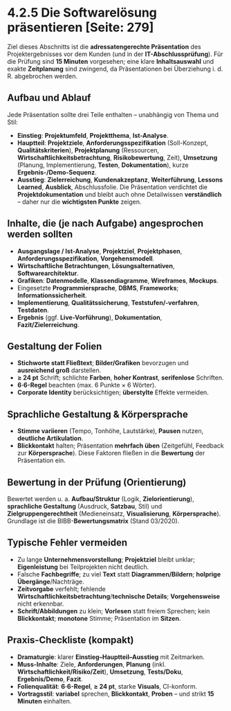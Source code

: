 # 4.2.5 Die Softwarelösung präsentieren [Seite: 279]

Ziel dieses Abschnitts ist die **adressatengerechte Präsentation** des Projektergebnisses vor dem Kunden (und in der **IT-Abschlussprüfung**). Für die Prüfung sind **15 Minuten** vorgesehen; eine klare **Inhaltsauswahl** und exakte **Zeitplanung** sind zwingend, da Präsentationen bei Überziehung i. d. R. abgebrochen werden. 

## Aufbau und Ablauf

Jede Präsentation sollte drei Teile enthalten – unabhängig von Thema und Stil:

* **Einstieg**: **Projektumfeld**, **Projektthema**, **Ist-Analyse**.
* **Hauptteil**: **Projektziele**, **Anforderungsspezifikation** (Soll-Konzept, **Qualitätskriterien**), **Projektplanung** (Ressourcen, **Wirtschaftlichkeitsbetrachtung**, **Risikobewertung**, Zeit), **Umsetzung** (Planung, Implementierung, **Testen**, **Dokumentation**), kurze **Ergebnis-/Demo-Sequenz**.
* **Ausstieg**: **Zielerreichung**, **Kundenakzeptanz**, **Weiterführung**, **Lessons Learned**, **Ausblick**, Abschlussfolie.
  Die Präsentation verdichtet die **Projektdokumentation** und bleibt auch ohne Detailwissen **verständlich** – daher nur die **wichtigsten Punkte** zeigen.

## Inhalte, die (je nach Aufgabe) angesprochen werden sollten

* **Ausgangslage / Ist-Analyse**, **Projektziel**, **Projektphasen**, **Anforderungsspezifikation**, **Vorgehensmodell**.
* **Wirtschaftliche Betrachtungen**, **Lösungsalternativen**, **Softwarearchitektur**.
* **Grafiken**: **Datenmodelle**, **Klassendiagramme**, **Wireframes**, **Mockups**.
* Eingesetzte **Programmiersprache**, **DBMS**, **Frameworks**; **Informationssicherheit**.
* **Implementierung**, **Qualitätssicherung**, **Teststufen/-verfahren**, **Testdaten**.
* **Ergebnis** (ggf. **Live-Vorführung**), **Dokumentation**, **Fazit/Zielerreichung**. 

## Gestaltung der Folien

* **Stichworte statt Fließtext**; **Bilder/Grafiken** bevorzugen und **ausreichend groß** darstellen.
* **≥ 24 pt** Schrift; schlichte **Farben**, **hoher Kontrast**, **serifenlose** Schriften.
* **6·6-Regel** beachten (max. 6 Punkte × 6 Wörter).
* **Corporate Identity** berücksichtigen; **überstylte** Effekte vermeiden. 

## Sprachliche Gestaltung & Körpersprache

* **Stimme variieren** (Tempo, Tonhöhe, Lautstärke), **Pausen** nutzen, **deutliche Artikulation**.
* **Blickkontakt** halten; Präsentation **mehrfach üben** (Zeitgefühl, Feedback zur **Körpersprache**).
  Diese Faktoren fließen in die **Bewertung** der Präsentation ein. 

## Bewertung in der Prüfung (Orientierung)

Bewertet werden u. a. **Aufbau/Struktur** (Logik, **Zielorientierung**), **sprachliche Gestaltung** (Ausdruck, **Satzbau**, Stil) und **Zielgruppengerechtheit** (Medieneinsatz, **Visualisierung**, **Körpersprache**). Grundlage ist die BIBB-**Bewertungsmatrix** (Stand 03/2020). 

## Typische Fehler vermeiden

* Zu lange **Unternehmensvorstellung**; **Projektziel** bleibt unklar; **Eigenleistung** bei Teilprojekten nicht deutlich.
* Falsche **Fachbegriffe**; zu viel **Text** statt **Diagrammen/Bildern**; **holprige Übergänge**/Nachträge.
* **Zeitvorgabe** verfehlt; fehlende **Wirtschaftlichkeitsbetrachtung**/**technische Details**; **Vorgehensweise** nicht erkennbar.
* **Schrift/Abbildungen** zu klein; **Vorlesen** statt freiem Sprechen; kein **Blickkontakt**; **monotone** Stimme; Präsentation im **Sitzen**.

## Praxis-Checkliste (kompakt)

* **Dramaturgie**: klarer **Einstieg–Hauptteil–Ausstieg** mit Zeitmarken.
* **Muss-Inhalte**: Ziele, **Anforderungen**, **Planung** (inkl. **Wirtschaftlichkeit/Risiko/Zeit**), **Umsetzung**, **Tests/Doku**, **Ergebnis/Demo**, **Fazit**.
* **Folienqualität**: **6·6-Regel**, **≥ 24 pt**, starke **Visuals**, CI-konform.
* **Vortragsstil**: **variabel** sprechen, **Blickkontakt**, **Proben** – und strikt **15 Minuten** einhalten.
